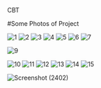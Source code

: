 CBT






#Some Photos of Project

![1](https://user-images.githubusercontent.com/65139875/177998691-f7c02271-472c-4316-b4b4-a7c18aa7fbfd.png)
![2](https://user-images.githubusercontent.com/65139875/177998800-5413cb69-cb2f-4816-bae2-00c8d9fbf1f0.png)
![3](https://user-images.githubusercontent.com/65139875/177998821-c27240c6-fb2f-472a-9ea0-f19d092ae735.png)
![4](https://user-images.githubusercontent.com/65139875/177998844-27ef3e37-170d-4839-b263-1758c3ca7d65.png)
![5](https://user-images.githubusercontent.com/65139875/177998859-751b43a1-63dd-4189-9570-0eb294d60a1a.png)
![6](https://user-images.githubusercontent.com/65139875/177998882-5863cc4c-838e-4f37-a2df-87099a74b9ee.png)
![7](https://user-images.githubusercontent.com/65139875/177998992-1b3cf7cb-145d-46ff-ae0a-33ff4ff57523.png)

![9](https://user-images.githubusercontent.com/65139875/177999020-9c13ef60-eac7-42f8-97e8-fbd66f729c81.png)

![10](https://user-images.githubusercontent.com/65139875/177999285-a08fdde3-29f4-415c-b3dd-dc8c1d508adb.png)
![11](https://user-images.githubusercontent.com/65139875/177999310-8fb44ed7-72ea-43ee-8669-587c04b79545.png)
![12](https://user-images.githubusercontent.com/65139875/177999326-0f68ffa6-e1e8-4a2b-8906-7e0738e94f6a.png)
![13](https://user-images.githubusercontent.com/65139875/177999349-da7d0df3-782a-4cf4-b59a-10474cfa5195.png)
![14](https://user-images.githubusercontent.com/65139875/177999365-ac7ef3a7-7bf5-4a04-abaf-d8fc513b83a7.png)
![15](https://user-images.githubusercontent.com/65139875/177999375-e642f958-ccd3-482e-a4cb-d70c55f7c8c3.png)

![Screenshot (2402)](https://user-images.githubusercontent.com/65139875/177999772-a0dc1154-a6c8-4957-934b-de4f4032af9c.png)
